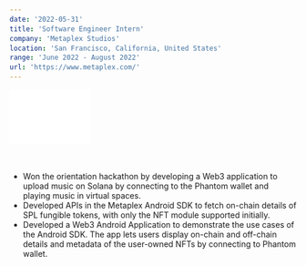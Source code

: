 ```yaml
---
date: '2022-05-31'
title: 'Software Engineer Intern'
company: 'Metaplex Studios'
location: 'San Francisco, California, United States'
range: 'June 2022 - August 2022'
url: 'https://www.metaplex.com/'
---
```


![Solana Logo](./metaplexLogo.png)

<br/>

- Won the orientation hackathon by developing a Web3 application to upload music on Solana by connecting to the Phantom wallet and playing music in virtual spaces.
- Developed APIs in the Metaplex Android SDK to fetch on-chain details of SPL fungible tokens, with only the NFT module supported initially.
- Developed a Web3 Android Application to demonstrate the use cases of the Android SDK. The app lets users display on-chain and off-chain details and metadata of the user-owned NFTs by connecting to Phantom wallet.
